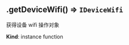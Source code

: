 <a name="module_miot/Device--module.exports..IDevice+getDeviceWifi"></a>

## .getDeviceWifi() ⇒ <code>IDeviceWifi</code>
获得设备 wifi 操作对象

**Kind**: instance function  
